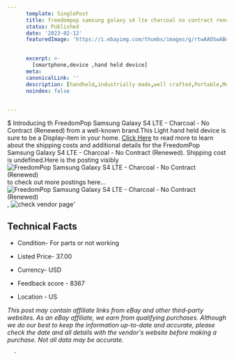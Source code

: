 ```yaml
---
      template: SinglePost
      title: freedompop samsung galaxy s4 lte charcoal no contract renewed 
      status: Published
      date: '2023-02-12'
      featuredImage: 'https://i.ebayimg.com/thumbs/images/g/rtwAAOSwABdgAIqF/s-l225.jpg'
       

      excerpt: >-
        [smartphone,device ,hand held device]
      meta:
      canonicalLink: ''
      description: [handheld,industrially made,well crafted,Portable,Mobile,Compact,Convenient,Lightweight,Maneuverable,Man-portable,Miniature,Carriable,Hand-held,Light,Holdable,Transportable,Mobile device,Pocket-sized,On-the-go,Wireless,Cordless,Compact size,Convenient size, smartphone,device ,hand held device]
      noindex: false
      

---
```

$
      Introducing th FreedomPop Samsung Galaxy S4 LTE - Charcoal - No Contract (Renewed) from a well-known brand.This Light hand held device is sure to be a Display-item in your home. [Click Here](https://www.ebay.com/itm/164644767915?hash=item265597c8ab%3Ag%3ArtwAAOSwABdgAIqF&mkevt=1&mkcid=1&mkrid=711-53200-19255-0&campid=%253CePNCampaignId%253E&customid=%253CreferenceId%253E&toolid=10049) to read more to learn about the shipping costs and additional details for the FreedomPop Samsung Galaxy S4 LTE - Charcoal - No Contract (Renewed). Shipping cost is undefined.Here is the posting visibly ![FreedomPop Samsung Galaxy S4 LTE - Charcoal - No Contract (Renewed)](https://i.ebayimg.com/thumbs/images/g/rtwAAOSwABdgAIqF/s-l225.jpg) to check out more postings here... ![FreedomPop Samsung Galaxy S4 LTE - Charcoal - No Contract (Renewed)](https://i.ebayimg.com/images/g/rtwAAOSwABdgAIqF/s-l1600.jpg), ![check vendor page](https://origin-galleryplus.ebayimg.com/ws/web/164644767915_2_0_1/225x225.jpg,https://origin-galleryplus.ebayimg.com/ws/web/164644767915_3_0_1/225x225.jpg,https://origin-galleryplus.ebayimg.com/ws/web/164644767915_4_0_1/225x225.jpg,https://origin-galleryplus.ebayimg.com/ws/web/164644767915_5_0_1/225x225.jpg,https://origin-galleryplus.ebayimg.com/ws/web/164644767915_6_0_1/225x225.jpg,https://origin-galleryplus.ebayimg.com/ws/web/164644767915_7_0_1/225x225.jpg,https://origin-galleryplus.ebayimg.com/ws/web/164644767915_8_0_1/225x225.jpg,https://origin-galleryplus.ebayimg.com/ws/web/164644767915_9_0_1/225x225.jpg,https://origin-galleryplus.ebayimg.com/ws/web/164644767915_10_0_1/225x225.jpg)'

      

 ## Technical Facts 



     
      

 - Condition- For parts or not working 


      

 - Listed Price- 37.00 


      

 - Currency- USD 


      

 - Feedback score - 8367 


      

 - Location - US 


      
      

 *_This post may contain affiliate links from eBay and other third-party websites. As an eBay affiliate, we earn from qualifying purchases. Although we do our best to keep the information up-to-date and accurate, please check the date and all details with the vendor's website before making a purchase. Not all data may be accurate._*




      -
